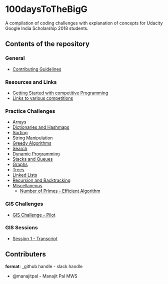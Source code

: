 # 100daysToTheBigG

A compilation of coding challenges with explanation of concepts for Udacity Google India Scholarship 2018 students.



## Contents of the repository


### General
* [Contributing Guidelines](Contributing.md)

### Resources and Links
* [Getting Started with competitive Programming](External%20Resources/Getting%20Started.md)
* [Links to various competitions](External%20Resources/Competitions.md)

### Practice Challenges
* [Arrays](Arrays/)
* [Dictionaries and Hashmaps](Dictionaries%20and%20Hashmaps/)
* [Sorting](Sorting/)
* [String Manipulation](String%20Manipulation/)
* [Greedy Algorithms](Greedy%20Algorithms/)
* [Search](Search/)
* [Dynamic Programming](Dynamic%20Programming)
* [Stacks and Queues](Stacks%20and%20Queues/)
* [Graphs](Graphs/)
* [Trees](Trees/)
* [Linked Lists](Linked%20Lists/)
* [Recursion and Backtracking](Recursion%20and%20Backtracking)
* [Miscellaneous](Miscellaneous/)
    * [Number of Primes - Efficient Algorithm](Miscellaneous/Mogu%20Loves%20Numbers%20-%20Hackerearth)

### GIS Challenges
* [GIS Challenge - Pilot](GIS/Episode1)

### GIS Sessions
* [Session 1 - Transcript](GIS/sessions/session1.md)

## Contributers
**format**: _github handle - slack handle

* @manajitpal - Manajit Pal MWS
